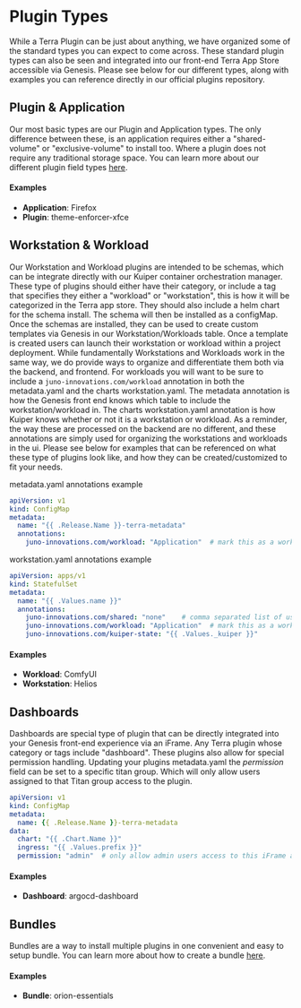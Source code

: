 # Plugin Types

While a Terra Plugin can be just about anything, we have organized some of the standard types you can expect to come across.
These standard plugin types can also be seen and integrated into our front-end Terra App Store accessible via Genesis. Please
see below for our different types, along with examples you can reference directly in our official plugins repository.

## Plugin & Application

Our most basic types are our Plugin and Application types. The only difference between these, is an application requires either a "shared-volume" or "exclusive-volume" to install too.
Where a plugin does not require any traditional storage space. You can learn more about our different plugin field types [here](plugin-fields.md).

#### Examples
- **Application**: Firefox
- **Plugin**: theme-enforcer-xfce

## Workstation & Workload

Our Workstation and Workload plugins are intended to be schemas, which can be integrate directly with our Kuiper container orchestration manager. These type of plugins should either have their category, or include a tag
that specifies they either a "workload" or "workstation", this is how it will be categorized in the Terra app store. They should also include a helm chart for the schema install. The schema will then be installed as a configMap. Once the schemas are installed, they can be used to create custom templates via Genesis in our Workstation/Workloads table. Once a template is created
users can launch their workstation or workload within a project deployment. While fundamentally Workstations and Workloads work in the same way, we do provide ways to organize and differentiate them both via the backend, and frontend. For workloads you will want to be sure to include a `juno-innovations.com/workload` annotation in both the metadata.yaml and the charts workstation.yaml.
The metadata annotation is how the Genesis front end knows which table to include the workstation/workload in. The charts workstation.yaml annotation is how Kuiper knows whether or not it is a workstation or workload.
As a reminder, the way these are processed on the backend are no different, and these annotations are simply used for organizing the workstations and workloads in the ui.
Please see below for examples that can be referenced on what these type of plugins look like, and how they can be created/customized to fit your needs.

metadata.yaml annotations example
```yaml linenums="1" title="my-workload/templates/metadata.yaml"
apiVersion: v1
kind: ConfigMap
metadata:
  name: "{{ .Release.Name }}-terra-metadata"
  annotations:
    juno-innovations.com/workload: "Application"  # mark this as a workload and it's type for the frontend UI
```

workstation.yaml  annotations example
```yaml linenums="1" title="my-workload/scripts/chart/templates/workstation.yaml"
apiVersion: apps/v1
kind: StatefulSet
metadata:
  name: "{{ .Values.name }}"
  annotations:
    juno-innovations.com/shared: "none"    # comma separated list of users that can access this workload as read only.
    juno-innovations.com/workload: "Application"  # mark this as a workload and it's type for the frontend UI
    juno-innovations.com/kuiper-state: "{{ .Values._kuiper }}"
```

#### Examples
- **Workload**: ComfyUI
- **Workstation**: Helios


## Dashboards
Dashboards are special type of plugin that can be directly integrated into your Genesis front-end experience via an iFrame. 
Any Terra plugin whose category or tags include "dashboard". These plugins also allow for special permission handling.
Updating your plugins metadata.yaml the _permission_ field can be set to a specific titan group. Which will only allow users assigned
to that Titan group access to the plugin.

```yaml linenums="1" title="my-plugin/templates/metadata.yaml"
apiVersion: v1
kind: ConfigMap
metadata:
  name: {{ .Release.Name }}-terra-metadata
data:
  chart: "{{ .Chart.Name }}"
  ingress: "{{ .Values.prefix }}"
  permission: "admin"  # only allow admin users access to this iFrame app
```


#### Examples
- **Dashboard**: argocd-dashboard


## Bundles
Bundles are a way to install multiple plugins in one convenient and easy to setup bundle.
You can learn more about how to create a bundle  [here](repositories.md#bundles).

#### Examples
- **Bundle**: orion-essentials
